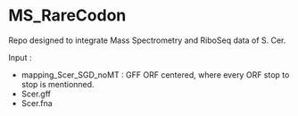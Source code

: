 # MS_RareCodon


Repo designed to integrate Mass Spectrometry and RiboSeq data of S. Cer.

Input : 

  - mapping_Scer_SGD_noMT : GFF ORF centered, where every ORF stop to stop is mentionned. 
  - Scer.gff
  - Scer.fna